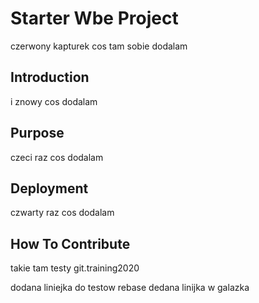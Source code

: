 # Starter Wbe Project
czerwony kapturek
cos tam sobie dodalam

## Introduction

i znowy cos dodalam

## Purpose

czeci raz cos dodalam

## Deployment

czwarty raz cos dodalam

## How To Contribute


takie tam testy
git.training2020

dodana liniejka do testow rebase
dedana linijka w galazka